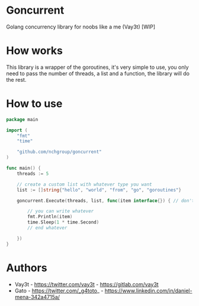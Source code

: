 # Goncurrent

Golang concurrency library for noobs like a me (Vay3t) [WIP]

# How works

This library is a wrapper of the goroutines, it's very simple to use, you only need to pass the number of threads, a list and a function, the library will do the rest.

# How to use

```go
package main

import (
	"fmt"
	"time"

	"github.com/nchgroup/goncurrent"
)

func main() {
	threads := 5

	// create a custom list with whatever type you want
	list := []string{"hello", "world", "from", "go", "goroutines"}

	goncurrent.Execute(threads, list, func(item interface{}) { // don't edit this line

		// you can write whatever
		fmt.Println(item)
		time.Sleep(1 * time.Second)
		// end whatever

	})
}
```

# Authors

* Vay3t - https://twitter.com/vay3t - https://gitlab.com/vay3t
* Gato - https://twitter.com/_g4toto_ - https://www.linkedin.com/in/daniel-mena-342a4715a/
